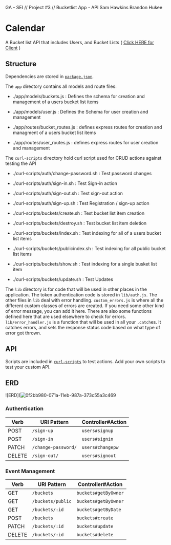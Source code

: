 
GA - SEI // Project #3 // Bucketlist App - API
Sam Hawkins
Brandon Hukee

# Calendar

A Bucket list API that includes Users, and Bucket Lists  ( [Click HERE for Client](https://github.com/SEI-TeamMcFinn/bucketlist-app) )


## Structure

Dependencies are stored in [`package.json`](package.json).

The `app` directory contains all models and route files:

+ ./app/models/buckets.js : Defines the schema for creation and management of a users bucket list items
+ ./app/models/user.js : Defines the Schema for user creation and management

+ ./app/routes/bucket_routes.js : defines express routes for creation and managment of a users bucket list items
+ ./app/routes/user_routes.js : defines express routes for user creation and management


The `curl-scripts` directory hold curl script used for CRUD actions against testing the API

+ ./curl-scripts/auth/change-password.sh : Test password changes
+ ./curl-scripts/auth/sign-in.sh : Test Sign-in action
+ ./curl-scripts/auth/sign-out.sh : Test sign-out action
+ ./curl-scripts/auth/sign-up.sh : Test Registration / sign-up action

+ ./curl-scripts/buckets/create.sh : Test bucket list item creation
+ ./curl-scripts/buckets/destroy.sh : Test bucket list item deletion
+ ./curl-scripts/buckets/index.sh : Test indexing for all of a users bucket list items
+ ./curl-scripts/buckets/publicindex.sh : Test indexing for all public bucket list items
+ ./curl-scripts/buckets/show.sh : Test indexing for a single busket list item
+ ./curl-scripts/buckets/update.sh : Test Updates


The `lib` directory is for code that will be used in other places in the
application. The token authentication code is stored in `lib/auth.js`. The
other files in `lib` deal with error handling. `custom_errors.js` is where all
the different custom classes of errors are created. If you need some other kind
of error message, you can add it here. There are also some functions defined
here that are used elsewhere to check for errors. `lib/error_handler.js` is a
function that will be used in all your `.catch`es. It catches errors, and sets
the response status code based on what type of error got thrown.


## API

Scripts are included in [`curl-scripts`](curl-scripts) to test actions.
Add your own scripts to test your custom API.

## ERD

![ERD](![0f2bb980-071a-11eb-987a-373c55a3c469](https://user-images.githubusercontent.com/21346239/95745277-c36d9880-0c62-11eb-9d4d-cc2f0cbeb744.png)


### Authentication

| Verb   | URI Pattern            | Controller#Action |
|--------|------------------------|-------------------|
| POST   | `/sign-up`             | `users#signup`    |
| POST   | `/sign-in`             | `users#signin`    |
| PATCH  | `/change-password/`    | `users#changepw`  |
| DELETE | `/sign-out/`           | `users#signout`   |

### Event Management
| Verb   | URI Pattern             | Controller#Action   |
|--------|-------------------------|---------------------|
| GET    | `/buckets`              | `buckets#getByOwner`|
| GET    | `/buckets/public`       | `buckets#getByOwner`|
| GET    | `/buckets/:id`          | `buckets#getByDate` |
| POST   | `/buckets`              | `buckets#create`    |
| PATCH  | `/buckets/:id`          | `buckets#update`    |
| DELETE | `/buckets/:id`          | `buckets#delete `   |
